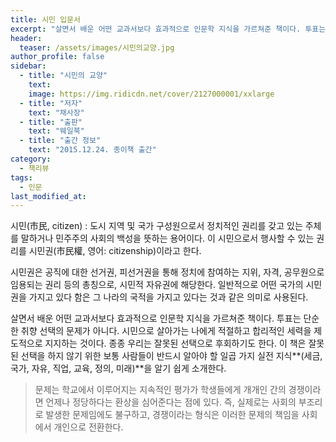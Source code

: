 ```yaml
---
title: 시민 입문서
excerpt: "살면서 배운 어떤 교과서보다 효과적으로 인문학 지식을 가르쳐준 책이다. 투표는 단순한 취향 선택의 문제가 아니다. 시민으로 살아가는 나에게 적절하고 합리적인 세력을 제도적으로 지지하는 것이다."
header:
  teaser: /assets/images/시민의교양.jpg
author_profile: false
sidebar:
  - title: "시민의 교양"
    text:
    image: https://img.ridicdn.net/cover/2127000001/xxlarge
  - title: "저자"
    text: "채사장"
  - title: "출판"
    text: "웨일북"
  - title: "출간 정보"
    text: "2015.12.24. 종이책 출간"
category:
  - 책리뷰
tags:
  - 인문
last_modified_at:
---
```


시민(市民, citizen)
: 도시 지역 및 국가 구성원으로서 정치적인 권리를 갖고 있는 주체를 말하거나 민주주의 사회의 백성을 뜻하는 용어이다. 이 시민으로서 행사할 수 있는 권리를 시민권(市民權, 영어: citizenship)이라고 한다.

시민권은 공직에 대한 선거권, 피선거권을 통해 정치에 참여하는 지위, 자격, 공무원으로 임용되는 권리 등의 총칭으로, 시민적 자유권에 해당한다. 일반적으로 어떤 국가의 시민권을 가지고 있다 함은 그 나라의 국적을 가지고 있다는 것과 같은 의미로 사용된다.

살면서 배운 어떤 교과서보다 효과적으로 인문학 지식을 가르쳐준 책이다. 투표는 단순한 취향 선택의 문제가 아니다. 시민으로 살아가는 나에게 적절하고 합리적인 세력을 제도적으로 지지하는 것이다. 종종 우리는 잘못된 선택으로 후회하기도 한다. 이 책은 잘못된 선택을 하지 않기 위한 보통 사람들이 반드시 알아야 할 일곱 가지 실전 지식**(세금, 국가, 자유, 직업, 교육, 정의, 미래)**을 알기 쉽게 소개한다. 

> 문제는 학교에서 이루어지는 지속적인 평가가 학생들에게 개개인 간의 경쟁이라면 언제나 정당하다는 환상을 심어준다는 점에 있다. 즉, 실제로는 사회의 부조리로 발생한 문제임에도 불구하고, 경쟁이라는 형식은 이러한 문제의 책임을 사회에서 개인으로 전환한다.
>


